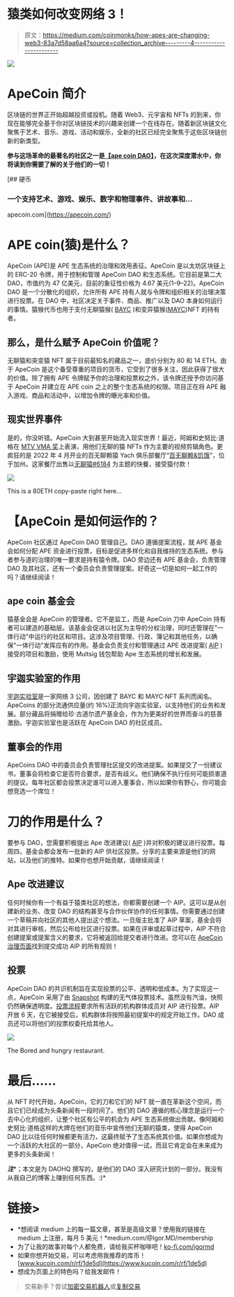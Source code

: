 # 猿类如何改变网络 3！

> 原文：<https://medium.com/coinmonks/how-apes-are-changing-web3-83a7d58aa6a4?source=collection_archive---------4----------------------->

![](img/e9cdd462ae013bb06d983481e39cde46.png)

# ApeCoin 简介

区块链的世界正开始超越投资或投机。随着 Web3、元宇宙和 NFTs 的到来，你现在能够完全基于你对区块链技术的兴趣来创建一个在线存在。随着新区块链文化聚焦于艺术、音乐、游戏、活动和娱乐，全新的社区已经完全聚焦于这些区块链创新的新类型。

**参与这场革命的最著名的社区之一是**[**【ape coin DAO】**](https://apecoin.com/)**，在这次深度潜水中，你将读到你需要了解的关于他们的一切！**

[](https://apecoin.com/) [## 硬币

### 一个支持艺术、游戏、娱乐、数字和物理事件、讲故事和…

apecoin.com](https://apecoin.com/) 

# **APE coin(猿)是什么？**

ApeCoin (APE)是 APE 生态系统的治理和效用表征。ApeCoin 是以太坊区块链上的 ERC-20 令牌，用于控制和管理 ApeCoin DAO 和生态系统。它目前是第二大 DAO，市值约为 47 亿美元，目前的象征性价格为 4.67 美元(1–9–22)。ApeCoin DAO 是一个分散化的组织，允许所有 APE 持有人就与令牌和组织相关的治理决策进行投票。在 DAO 中，社区决定关于事件、商品、推广以及 DAO 本身如何运行的事情。猿猴代币也用于支付无聊猿猴( [BAYC](https://opensea.io/collection/boredapeyachtclub) )和变异猿猴([MAYC](https://opensea.io/collection/mutant-ape-yacht-club))NFT 的持有者。

## **那么，是什么赋予 ApeCoin 价值呢？**

无聊猿和突变猿 NFT 属于目前最知名的藏品之一，底价分别为 80 和 14 ETH。由于 ApeCoin 是这个备受尊重的项目的货币，它受到了很多关注，因此获得了很大的价值。除了拥有 APE 令牌赋予你的治理和投票权之外，该令牌还授予你访问基于 ApeCoin 并建立在 APE coin 之上的整个生态系统的权限。项目正在将 APE 融入游戏、商品和活动中，以增加令牌的曝光率和价值。

## **现实世界事件**

是的，你没听错。ApeCoin 大到甚至开始流入现实世界！最近，阿姆和史努比·道格在 [MTV VMA 奖](https://tvline.com/2022/08/28/eminem-snoop-dogg-vmas-2022-performance-video/)上表演，用他们无聊的猿 NFTs 作为主要的视频剪辑角色。更疯狂的是 2022 年 4 月开业的百无聊赖猿 Yach 俱乐部餐厅“[百无聊赖&饥饿](https://hypebeast.com/2022/4/bored-hungry-first-bored-ape-yacht-club-restaurant-officially-opened-info)”，位于加州。这家餐厅出售以[无聊猿#6184](https://opensea.io/assets/ethereum/0xbc4ca0eda7647a8ab7c2061c2e118a18a936f13d/6184) 为主题的快餐，接受猿付款！

![](img/f06a3e7a085bcfcfdd86eec763837ff5.png)

This is a 80ETH copy-paste right here…

# 【ApeCoin 是如何运作的？

ApeCoin 社区通过 ApeCoin DAO 管理自己。DAO 遵循提案流程，就 APE 基金会如何分配 APE 资金进行投票，目标是促进多样化和自我维持的生态系统。参与者参与道的治理的唯一要求是持有猿令牌。DAO 旁边还有 APE 基金会，负责管理 DAO 及其社区，还有一个委员会负责管理提案。好奇这一切是如何一起工作的吗？请继续阅读！

## **ape coin 基金会**

猿基金会是 ApeCoin 的管理者。它不是监工，而是 ApeCoin 刀中 ApeCoin 持有者可以建造的基础层。该基金会促进以社区为主导的分权治理，同时还管理在"一体行动"中运行的社区和项目。这涉及项目管理、行政、簿记和其他任务，以确保"一体行动"发挥应有的作用。基金会负责支付和管理通过 APE 改进提案( [AIP](https://apecoin.com/governance#proposal-process) )接受的项目和激励，使用 Multsig 钱包帮助 Ape 生态系统的增长和发展。

## **宇迦实验室的作用**

[宇迦实验室](https://www.yuga.com/)是一家网络 3 公司，因创建了 BAYC 和 MAYC·NFT 系列而闻名。ApeCoins 的部分流通供应量(约 16%)正流向宇迦实验室，以支持他们的业务和发展。部分藏品将捐赠给珍·古道尔遗产基金会，作为为更美好的世界而奋斗的慈善激励。宇迦实验室也是活跃在 ApeCoin DAO 的社区成员。

## **董事会的作用**

ApeCoins DAO 中的委员会负责管理社区提交的改进提案。如果提交了一份建议书，董事会将检查它是否符合要求，是否有歧义。他们确保不执行任何可能损害道的提议。每年社区都会投票决定谁可以进入董事会，所以如果你有野心，你可能会想竞选一个席位！

# **刀的作用是什么？**

要参与 DAO，您需要积极提出 Ape 改进建议( [AIP](https://apecoin.com/governance#proposal-process) )并对积极的建议进行投票。每周四，基金会都会发布一批新的 AIP 供社区投票。分享的主要来源是他们的网站，以及他们的推特。如果你也想开始贡献，请继续阅读！

## **Ape 改进建议**

任何时候你有一个有益于猿类社区的想法，你都需要创建一个 AIP。这可以是从创建新的业务、改变 DAO 的结构甚至与合作伙伴协作的任何事情。你需要通过创建一个草稿并向社区的其他人提出这个想法。一旦版主批准了 AIP 草案，基金会将对其进行审核，然后公布给社区进行投票。如果在评审或起草过程中，AIP 不符合创建提案或提案含义的要求，它将被返回给提交者进行改进。您可以在 [ApeCoin 治理页面](https://apecoin.com/governance#ape-coin-dao-governance)找到提交成功 AIP 的所有规则！

## **投票**

ApeCoin DAO 的共识机制旨在实现投票的公平、透明和低成本。为了实现这一点，ApeCoin 采用了由 [Snapshot](https://snapshot.org/) 构建的无气体投票技术。虽然没有汽油，快照仍然确保透明度。[投票流程](https://apecoin.com/governance#voting)要求所有活跃的机构群体成员对 AIP 进行投票。AIP 开放 6 天，在它被接受后，机构群体将按照最初提案中的规定开始工作。DAO 成员还可以将他们的投票权委托给其他人。

![](img/33598411177b5e4d98e59df68c90951c.png)

The Bored and hungry restaurant.

# **最后……**

从 NFT 时代开始，ApeCoin，它的刀和它们的 NFT 就一直在革新这个空间，而且它们已经成为头条新闻有一段时间了。他们的 DAO 遵循的核心理念是运行一个去中心化的组织，让整个社区有公平的机会为 APE 生态系统做出贡献。像阿姆和史努比·道格这样的大牌在他们的音乐中宣传他们无聊的猿类，使得 ApeCoin DAO 比以往任何时候都更有活力，这最终赋予了生态系统其价值。如果你想成为一个活跃的大社区的一部分，ApeCoin 绝对值得一试，而且它肯定会在未来成为更多的头条新闻！

***注****；本文是为 DAOHQ 撰写的，是他们的 DAO 深入研究计划的一部分。我没有从我自己的博客上赚到任何东西。:)*

# 链接>

*   *想阅读 medium 上的每一篇文章，甚至是高级文章？使用我的链接在 medium 上注册，每月 5 美元！*medium.com/@Igor.MD/membership
*   为了让我的故事对每个人都免费，请给我买杯咖啡吧！[ko-fi.com/igormd](https://ko-fi.com/igormd)
*   如果你想开始交易，可以考虑用我推荐的库币！[www.kucoin.com/r/rf/1de5d](https://www.kucoin.com/r/rf/1de5d)
*   想成为页面上的特色吗？给我发邮件！

> 交易新手？尝试[加密交易机器人](/coinmonks/crypto-trading-bot-c2ffce8acb2a)或[复制交易](/coinmonks/top-10-crypto-copy-trading-platforms-for-beginners-d0c37c7d698c)